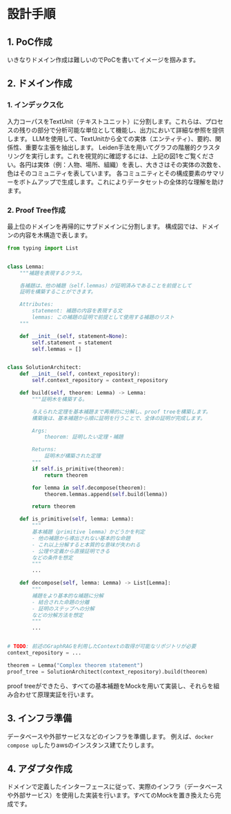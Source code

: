 # 設計手順

## 1. PoC作成
いきなりドメイン作成は難しいのでPoCを書いてイメージを掴みます。

## 2. ドメイン作成

### 1. インデックス化
入力コーパスをTextUnit（テキストユニット）に分割します。これらは、プロセスの残りの部分で分析可能な単位として機能し、出力において詳細な参照を提供します。
LLMを使用して、TextUnitから全ての実体（エンティティ）、要約、関係性、重要な主張を抽出します。
Leiden手法を用いてグラフの階層的クラスタリングを実行します。これを視覚的に確認するには、上記の図1をご覧ください。各円は実体（例：人物、場所、組織）を表し、大きさはその実体の次数を、色はそのコミュニティを表しています。
各コミュニティとその構成要素のサマリーをボトムアップで生成します。これによりデータセットの全体的な理解を助けます。

### 2. Proof Tree作成
最上位のドメインを再帰的にサブドメインに分割します。
構成図では、ドメインの内容を木構造で表します。

```python
from typing import List


class Lemma:
    """補題を表現するクラス。

    各補題は、他の補題（self.lemmas）が証明済みであることを前提として
    証明を構築することができます。

    Attributes:
        statement: 補題の内容を表現する文
        lemmas: この補題の証明で前提として使用する補題のリスト
    """

    def __init__(self, statement=None):
        self.statement = statement
        self.lemmas = []


class SolutionArchitect:
    def __init__(self, context_repository):
        self.context_repository = context_repository

    def build(self, theorem: Lemma) -> Lemma:
        """証明木を構築する。

        与えられた定理を基本補題まで再帰的に分解し、proof treeを構築します。
        構築後は、基本補題から順に証明を行うことで、全体の証明が完成します。

        Args:
            theorem: 証明したい定理・補題

        Returns:
            証明木が構築された定理
        """
        if self.is_primitive(theorem):
            return theorem

        for lemma in self.decompose(theorem):
            theorem.lemmas.append(self.build(lemma))

        return theorem

    def is_primitive(self, lemma: Lemma):
        """
        基本補題（primitive lemma）かどうかを判定
        - 他の補題から導出されない基本的な命題
        - これ以上分解すると本質的な意味が失われる
        - 公理や定義から直接証明できる
        などの条件を想定
        """
        ...

    def decompose(self, lemma: Lemma) -> List[Lemma]:
        """
        補題をより基本的な補題に分解
        - 結合された命題の分離
        - 証明のステップへの分解
        などの分解方法を想定
        """
        ...


# TODO: 前述のGraphRAGを利用したContextの取得が可能なリポジトリが必要
context_repository = ...

theorem = Lemma("Complex theorem statement")
proof_tree = SolutionArchitect(context_repository).build(theorem)
```
proof treeができたら、すべての基本補題をMockを用いて実装し、それらを組み合わせて原理実証を行います。

## 3. インフラ準備
データベースや外部サービスなどのインフラを準備します。
例えば、`docker compose up`したりawsのインスタンス建てたりします。

## 4. アダプタ作成
ドメインで定義したインターフェースに従って、実際のインフラ（データベースや外部サービス）を使用した実装を行います。すべてのMockを置き換えたら完成です。
